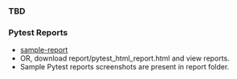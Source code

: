 ### TBD
### Pytest Reports 
* [sample-report](https://htmlpreview.github.io/?https://github.com/Indu-sharma/basic-to-advanced-python3/blob/master/project_pytest/report/pytest_html_report.html)
* OR, download report/pytest_html_report.html and view reports. 
* Sample Pytest reports screenshots are present in report folder. 
